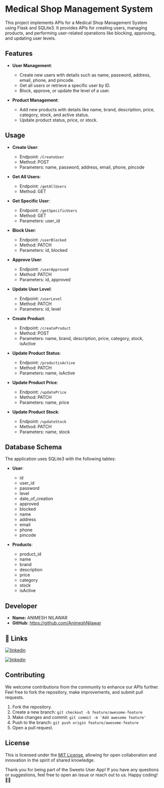 # Medical Shop Management System

This project implements APIs for a Medical Shop Management System using Flask and SQLite3. It provides APIs for creating users, managing products, and performing user-related operations like blocking, approving, and updating user levels.

## Features

- **User Management**:
  - Create new users with details such as name, password, address, email, phone, and pincode.
  - Get all users or retrieve a specific user by ID.
  - Block, approve, or update the level of a user.

- **Product Management**:
  - Add new products with details like name, brand, description, price, category, stock, and active status.
  - Update product status, price, or stock.

## Usage

- **Create User**:
  - Endpoint: `/CreateUser`
  - Method: POST
  - Parameters: name, password, address, email, phone, pincode

- **Get All Users**:
  - Endpoint: `/getAllUsers`
  - Method: GET

- **Get Specific User**:
  - Endpoint: `/getSpecificUsers`
  - Method: GET
  - Parameters: user_id

- **Block User**:
  - Endpoint: `/userBlocked`
  - Method: PATCH
  - Parameters: id, blocked

- **Approve User**:
  - Endpoint: `/userApproved`
  - Method: PATCH
  - Parameters: id, approved

- **Update User Level**:
  - Endpoint: `/userLevel`
  - Method: PATCH
  - Parameters: id, level

- **Create Product**:
  - Endpoint: `/createProduct`
  - Method: POST
  - Parameters: name, brand, description, price, category, stock, isActive

- **Update Product Status**:
  - Endpoint: `/productisActive`
  - Method: PATCH
  - Parameters: name, isActive

- **Update Product Price**:
  - Endpoint: `/updatePrice`
  - Method: PATCH
  - Parameters: name, price

- **Update Product Stock**:
  - Endpoint: `/updateStock`
  - Method: PATCH
  - Parameters: name, stock

## Database Schema

The application uses SQLite3 with the following tables:

- **User**:
  - id
  - user_id
  - password
  - level
  - date_of_creation
  - approved
  - blocked
  - name
  - address
  - email
  - phone
  - pincode

- **Products**:
  - product_id
  - name
  - brand
  - description
  - price
  - category
  - stock
  - isActive

## Developer

- **Name:** ANIMESH NILAWAR
- **GitHub:** https://github.com/AnimeshNilawar


## 🔗 Links

[![linkedin](https://img.shields.io/badge/linkedin-0A66C2?style=for-the-badge&logo=linkedin&logoColor=white)](https://www.linkedin.com/in/animesh-nilawar/)

[![linkedin](https://img.shields.io/badge/instagram-bc2a8d?style=for-the-badge&logo=instagram&logoColor=white)](https://www.instagram.com/aniiimesh1/)

## Contributing

We welcome contributions from the community to enhance our APIs further. Feel free to fork the repository, make improvements, and submit pull requests.

1. Fork the repository.
2. Create a new branch: `git checkout -b feature/awesome-feature`
3. Make changes and commit: `git commit -m 'Add awesome feature'`
4. Push to the branch: `git push origin feature/awesome-feature`
5. Open a pull request.



## License

This is licensed under the [MIT License](https://choosealicense.com/licenses/mit/), allowing for open collaboration and innovation in the spirit of shared knowledge.

Thank you for being part of the Sweeto User App! If you have any questions or suggestions, feel free to open an issue or reach out to us. Happy coding! 🚀📞
